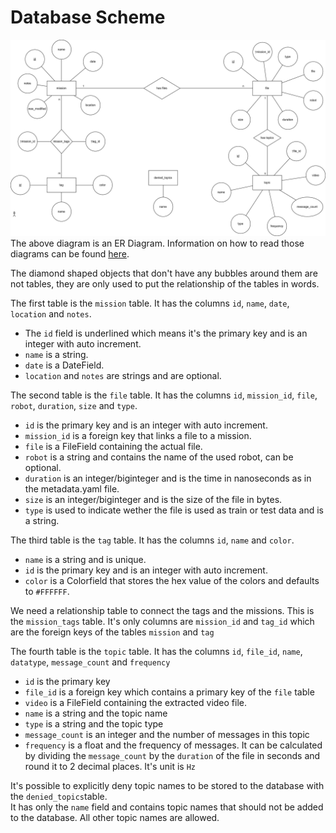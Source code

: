 # Database Scheme #
![ER Diagram](db_scheme_er_diagram.png)
The above diagram is an ER Diagram. Information on how to read those diagrams can be found [here](https://www.pertuniti.com/documentation/eer/).

The diamond shaped objects that don't have any bubbles around them are not tables, they are only used to put the relationship of the tables in words.

The first table is the `mission` table. It has the columns `id`, `name`, `date`, `location` and `notes`.
- The `id` field is underlined which means it's the primary key and is an integer with auto increment.
- `name` is a string.
- `date` is a DateField.
- `location` and `notes` are strings and are optional.

The second table is the `file` table. It has the columns `id`, `mission_id`, `file`, `robot`, `duration`, `size` and `type`.
- `id` is the primary key and is an integer with auto increment.
- `mission_id` is a foreign key that links a file to a mission.
- `file` is a FileField containing the actual file.
- `robot` is a string and contains the name of the used robot, can be optional.
- `duration` is an integer/biginteger and is the time in nanoseconds as in the metadata.yaml file.
- `size` is an integer/biginteger and is the size of the file in bytes.
- `type` is used to indicate wether the file is used as train or test data and is a string.

The third table is the `tag` table. It has the columns `id`, `name` and `color`.
- `name` is a string and is unique.
- `id` is the primary key and is an integer with auto increment.
- `color` is a Colorfield that stores the hex value of the colors and defaults to `#FFFFFF`. 

We need a relationship table to connect the tags and the missions. This is the `mission_tags` table.
It's only columns are `mission_id` and `tag_id` which are the foreign keys of the tables `mission` and `tag`

The fourth table is the `topic` table. It has the columns `id`, `file_id`, `name`, `datatype`, `message_count` and `frequency`
- `id` is the primary key
- `file_id` is a foreign key which contains a primary key of the `file` table
- `video` is a FileField containing the extracted video file.
- `name` is a string and the topic name
- `type` is a string and the topic type
- `message_count` is an integer and the number of messages in this topic
- `frequency` is a float and the frequency of messages. It can be calculated by dividing the `message_count` by the `duration` of the file in seconds and round it to 2 decimal places. It's unit is `Hz`

It's possible to explicitly deny topic names to be stored to the database with the `denied_topics`table.\
It has only the `name` field and contains topic names that should not be added to the database. All other topic names are allowed.